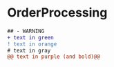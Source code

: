 # OrderProcessing
```diff
## - WARNING
+ text in green
! text in orange
# text in gray
@@ text in purple (and bold)@@
```
